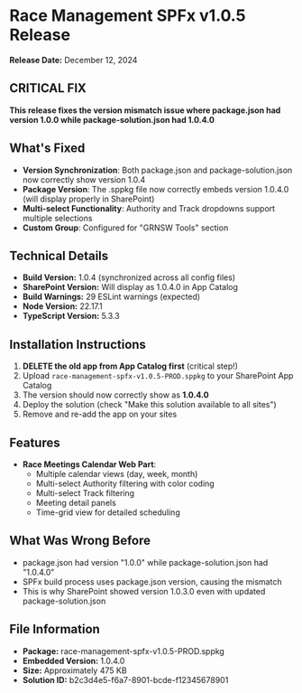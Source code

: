 # Race Management SPFx v1.0.5 Release

**Release Date:** December 12, 2024

## CRITICAL FIX
**This release fixes the version mismatch issue where package.json had version 1.0.0 while package-solution.json had 1.0.4.0**

## What's Fixed
- **Version Synchronization**: Both package.json and package-solution.json now correctly show version 1.0.4
- **Package Version**: The .sppkg file now correctly embeds version 1.0.4.0 (will display properly in SharePoint)
- **Multi-select Functionality**: Authority and Track dropdowns support multiple selections
- **Custom Group**: Configured for "GRNSW Tools" section

## Technical Details
- **Build Version:** 1.0.4 (synchronized across all config files)
- **SharePoint Version:** Will display as 1.0.4.0 in App Catalog
- **Build Warnings:** 29 ESLint warnings (expected)
- **Node Version:** 22.17.1
- **TypeScript Version:** 5.3.3

## Installation Instructions
1. **DELETE the old app from App Catalog first** (critical step!)
2. Upload `race-management-spfx-v1.0.5-PROD.sppkg` to your SharePoint App Catalog
3. The version should now correctly show as **1.0.4.0**
4. Deploy the solution (check "Make this solution available to all sites")
5. Remove and re-add the app on your sites

## Features
- **Race Meetings Calendar Web Part**:
  - Multiple calendar views (day, week, month)
  - Multi-select Authority filtering with color coding
  - Multi-select Track filtering
  - Meeting detail panels
  - Time-grid view for detailed scheduling

## What Was Wrong Before
- package.json had version "1.0.0" while package-solution.json had "1.0.4.0"
- SPFx build process uses package.json version, causing the mismatch
- This is why SharePoint showed version 1.0.3.0 even with updated package-solution.json

## File Information
- **Package:** race-management-spfx-v1.0.5-PROD.sppkg
- **Embedded Version:** 1.0.4.0
- **Size:** Approximately 475 KB
- **Solution ID:** b2c3d4e5-f6a7-8901-bcde-f12345678901